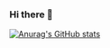 ### Hi there 👋

[![Anurag's GitHub stats](https://github-readme-stats.vercel.app/api?username=harthon10)](https://github.com/anuraghazra/github-readme-stats)
